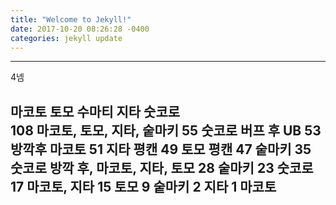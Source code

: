 ```yaml
---
title: "Welcome to Jekyll!"
date: 2017-10-20 08:26:28 -0400
categories: jekyll update
---
```


---
4넴<br>

마코토 토모 수마티 지타 숫코로	
108	마코토, 토모, 지타, 숱마키
55	숫코로 버프 후 UB
53	방깍후 마코토
51	지타 평캔
49	토모 평캔
47	숱마키
35	숫코로 방깍 후, 마코토, 지타, 토모
28	숱마키
23	숫코로
17	마코토, 지타
15	토모
9	숱마키
2	지타
1	마코토
---
